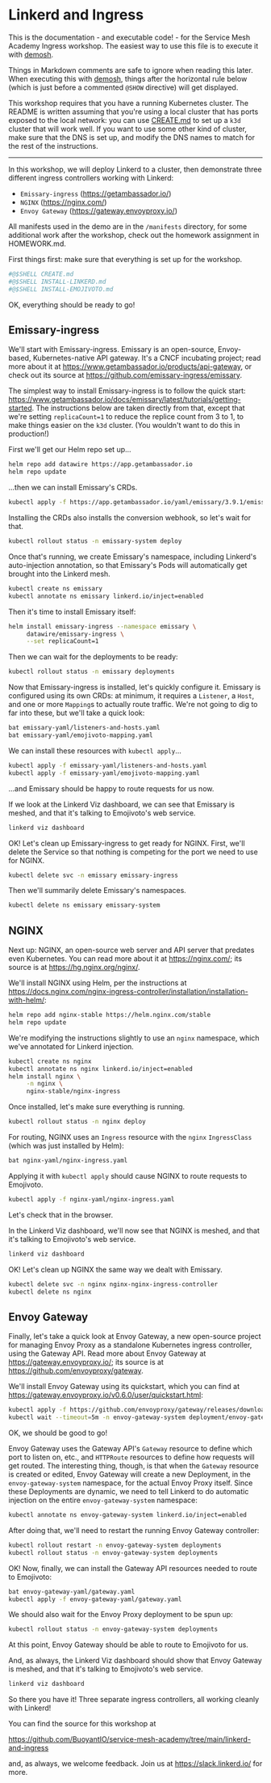 # Linkerd and Ingress

This is the documentation - and executable code! - for the Service Mesh
Academy Ingress workshop. The easiest way to use this file is to execute it
with [demosh].

Things in Markdown comments are safe to ignore when reading this later. When
executing this with [demosh], things after the horizontal rule below (which
is just before a commented `@SHOW` directive) will get displayed.

[demosh]: https://github.com/BuoyantIO/demosh

This workshop requires that you have a running Kubernetes cluster. The README
is written assuming that you're using a local cluster that has ports exposed
to the local network: you can use [CREATE.md](CREATE.md) to set up a `k3d`
cluster that will work well. If you want to use some other kind of cluster,
make sure that the DNS is set up, and modify the DNS names to match for the
rest of the instructions.

<!-- @import check-requirements.sh -->
<!-- @start_livecast -->
---
<!-- @SHOW -->

In this workshop, we will deploy Linkerd to a cluster, then demonstrate three
different ingress controllers working with Linkerd:

- `Emissary-ingress` (https://getambassador.io/)
- `NGINX` (https://nginx.com/)
- `Envoy Gateway` (https://gateway.envoyproxy.io/)

All manifests used in the demo are in the `/manifests` directory, for some
additional work after the workshop, check out the homework assignment in
HOMEWORK.md.

First things first: make sure that everything is set up for the workshop.

```bash
#@$SHELL CREATE.md
#@$SHELL INSTALL-LINKERD.md
#@$SHELL INSTALL-EMOJIVOTO.md
```

OK, everything should be ready to go!

<!-- @wait_clear -->

## Emissary-ingress

We'll start with Emissary-ingress. Emissary is an open-source, Envoy-based,
Kubernetes-native API gateway. It's a CNCF incubating project; read more about
it at https://www.getambassador.io/products/api-gateway, or check out its
source at https://github.com/emissary-ingress/emissary.

The simplest way to install Emissary-ingress is to follow the quick start:
https://www.getambassador.io/docs/emissary/latest/tutorials/getting-started.
The instructions below are taken directly from that, except that we're setting
`replicaCount=1` to reduce the replice count from 3 to 1, to make things
easier on the `k3d` cluster. (You wouldn't want to do this in production!)

First we'll get our Helm repo set up...

```bash
helm repo add datawire https://app.getambassador.io
helm repo update
```

...then we can install Emissary's CRDs.

```bash
kubectl apply -f https://app.getambassador.io/yaml/emissary/3.9.1/emissary-crds.yaml
```

Installing the CRDs also installs the conversion webhook, so let's wait for
that.

```bash
kubectl rollout status -n emissary-system deploy
```

Once that's running, we create Emissary's namespace, including Linkerd's
auto-injection annotation, so that Emissary's Pods will automatically get
brought into the Linkerd mesh.

```bash
kubectl create ns emissary
kubectl annotate ns emissary linkerd.io/inject=enabled
```

Then it's time to install Emissary itself:

```bash
helm install emissary-ingress --namespace emissary \
     datawire/emissary-ingress \
     --set replicaCount=1
```

Then we can wait for the deployments to be ready:

```bash
kubectl rollout status -n emissary deployments
```

<!-- @wait_clear -->

Now that Emissary-ingress is installed, let's quickly configure it. Emissary
is configured using its own CRDs: at minimum, it requires a `Listener`, a
`Host`, and one or more `Mapping`s to actually route traffic. We're not going
to dig to far into these, but we'll take a quick look:

```bash
bat emissary-yaml/listeners-and-hosts.yaml
bat emissary-yaml/emojivoto-mapping.yaml
```

We can install these resources with `kubectl apply`...

```bash
kubectl apply -f emissary-yaml/listeners-and-hosts.yaml
kubectl apply -f emissary-yaml/emojivoto-mapping.yaml
```

...and Emissary should be happy to route requests for us now.

<!-- @browser_then_terminal -->

If we look at the Linkerd Viz dashboard, we can see that Emissary is meshed,
and that it's talking to Emojivoto's web service.

```bash
linkerd viz dashboard
```

<!-- @show_terminal -->
<!-- @clear -->

OK! Let's clean up Emissary-ingress to get ready for NGINX. First, we'll
delete the Service so that nothing is competing for the port we need to use
for NGINX.

```bash
kubectl delete svc -n emissary emissary-ingress
```

Then we'll summarily delete Emissary's namespaces.

```bash
kubectl delete ns emissary emissary-system
```

<!-- @clear -->

## NGINX

Next up: NGINX, an open-source web server and API server that predates even
Kubernetes. You can read more about it at https://nginx.com/; its source is at
https://hg.nginx.org/nginx/.

We'll install NGINX using Helm, per the instructions at
https://docs.nginx.com/nginx-ingress-controller/installation/installation-with-helm/:

```bash
helm repo add nginx-stable https://helm.nginx.com/stable
helm repo update
```

We're modifying the instructions slightly to use an `nginx` namespace, which
we've annotated for Linkerd injection.

```bash
kubectl create ns nginx
kubectl annotate ns nginx linkerd.io/inject=enabled
helm install nginx \
     -n nginx \
     nginx-stable/nginx-ingress
```

Once installed, let's make sure everything is running.

```bash
kubectl rollout status -n nginx deploy
```

For routing, NGINX uses an `Ingress` resource with the `nginx` `IngressClass`
(which was just installed by Helm):

```bash
bat nginx-yaml/nginx-ingress.yaml
```

Applying it with `kubectl apply` should cause NGINX to route requests to
Emojivoto.

```bash
kubectl apply -f nginx-yaml/nginx-ingress.yaml
```

Let's check that in the browser.

<!-- @browser_then_terminal -->

In the Linkerd Viz dashboard, we'll now see that NGINX is meshed, and that
it's talking to Emojivoto's web service.

```bash
linkerd viz dashboard
```

<!-- @show_terminal -->
<!-- @clear -->

OK! Let's clean up NGINX the same way we dealt with Emissary.

```bash
kubectl delete svc -n nginx nginx-nginx-ingress-controller
kubectl delete ns nginx
```

<!-- @clear -->

## Envoy Gateway

Finally, let's take a quick look at Envoy Gateway, a new open-source project
for managing Envoy Proxy as a standalone Kubernetes ingress controller, using
the Gateway API. Read more about Envoy Gateway at https://gateway.envoyproxy.io/;
its source is at https://github.com/envoyproxy/gateway.

We'll install Envoy Gateway using its quickstart, which you can find at
https://gateway.envoyproxy.io/v0.6.0/user/quickstart.html:

```bash
kubectl apply -f https://github.com/envoyproxy/gateway/releases/download/v0.6.0/install.yaml
kubectl wait --timeout=5m -n envoy-gateway-system deployment/envoy-gateway --for=condition=Available
```

OK, we should be good to go!

<!-- @wait_clear -->

Envoy Gateway uses the Gateway API's `Gateway` resource to define which port
to listen on, etc., and `HTTPRoute` resources to define how requests will get
routed. The interesting thing, though, is that when the `Gateway` resource is
created or edited, Envoy Gateway will create a new Deployment, in the
`envoy-gateway-system` namespace, for the actual Envoy Proxy itself. Since
these Deployments are dynamic, we need to tell Linkerd to do automatic
injection on the entire `envoy-gateway-system` namespace:

```bash
kubectl annotate ns envoy-gateway-system linkerd.io/inject=enabled
```

After doing that, we'll need to restart the running Envoy Gateway controller:

```bash
kubectl rollout restart -n envoy-gateway-system deployments
kubectl rollout status -n envoy-gateway-system deployments
```

OK! Now, finally, we can install the Gateway API resources needed to route to
Emojivoto:

```bash
bat envoy-gateway-yaml/gateway.yaml
kubectl apply -f envoy-gateway-yaml/gateway.yaml
```

We should also wait for the Envoy Proxy deployment to be spun up:

```bash
kubectl rollout status -n envoy-gateway-system deployments
```

At this point, Envoy Gateway should be able to route to Emojivoto for us.

<!-- @browser_then_terminal -->

And, as always, the Linkerd Viz dashboard should show that Envoy Gateway is
meshed, and that it's talking to Emojivoto's web service.

```bash
linkerd viz dashboard
```

<!-- @show_terminal -->
<!-- @clear -->

So there you have it! Three separate ingress controllers, all working cleanly
with Linkerd!

You can find the source for this workshop at

https://github.com/BuoyantIO/service-mesh-academy/tree/main/linkerd-and-ingress

and, as always, we welcome feedback. Join us at https://slack.linkerd.io/ for
more.

<!-- @wait -->
<!-- @show_slides -->


